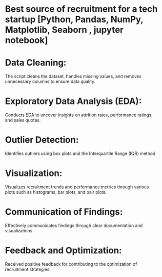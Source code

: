 # Best source of recruitment for a tech startup [Python, Pandas, NumPy, Matplotlib, Seaborn , jupyter notebook]


# Data Cleaning: 
The script cleans the dataset, handles missing values, and removes unnecessary columns to ensure data quality.
# Exploratory Data Analysis (EDA): 
Conducts EDA to uncover insights on attrition rates, performance ratings, and sales quotas.
# Outlier Detection: 
Identifies outliers using box plots and the Interquartile Range (IQR) method.
# Visualization: 
Visualizes recruitment trends and performance metrics through various plots such as histograms, bar plots, and pair plots.
# Communication of Findings: 
Effectively communicates findings through clear documentation and visualizations.
# Feedback and Optimization: 
Received positive feedback for contributing to the optimization of recruitment strategies.

